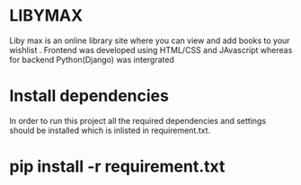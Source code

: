 

# LIBYMAX

Liby max is an online library site where you can view and add books to your wishlist . Frontend was developed using HTML/CSS and JAvascript whereas for backend Python(Django) was intergrated

# Install dependencies 
In order to run this project all the required dependencies and settings should be installed which is inlisted in requirement.txt.

# pip install -r requirement.txt
